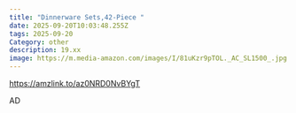 ```yaml
---
title: "Dinnerware Sets,42-Piece "
date: 2025-09-20T10:03:48.255Z
tags: 2025-09-20
Category: other
description: 19.xx
image: https://m.media-amazon.com/images/I/81uKzr9pTOL._AC_SL1500_.jpg
---
```

https://amzlink.to/az0NRD0NvBYgT

A﻿D